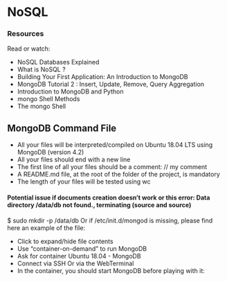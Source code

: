# NoSQL

### Resources
Read or watch:

- NoSQL Databases Explained
- What is NoSQL ?
- Building Your First Application: An Introduction to MongoDB
- MongoDB Tutorial 2 : Insert, Update, Remove, Query
  Aggregation
- Introduction to MongoDB and Python
- mongo Shell Methods
- The mongo Shell

## MongoDB Command File
- All your files will be interpreted/compiled on Ubuntu 18.04 LTS using MongoDB (version 4.2)
- All your files should end with a new line
- The first line of all your files should be a comment: // my comment
- A README.md file, at the root of the folder of the project, is mandatory
- The length of your files will be tested using wc


#### Potential issue if documents creation doesn’t work or this error: Data directory /data/db not found., terminating (source and source)

$ sudo mkdir -p /data/db
Or if /etc/init.d/mongod is missing, please find here an example of the file:

- Click to expand/hide file contents
- Use “container-on-demand” to run MongoDB
- Ask for container Ubuntu 18.04 - MongoDB
- Connect via SSH
  Or via the WebTerminal
- In the container, you should start MongoDB before playing with it: